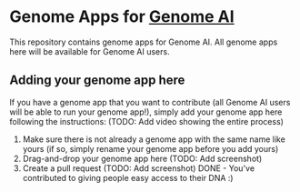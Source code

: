# Genome Apps for [Genome AI](https://www.guardiome.com/ai-index/)

This repository contains genome apps for Genome AI. All genome apps here will be available for Genome AI users.

## Adding your genome app here
If you have a genome app that you want to contribute (all Genome AI users will be able to run your genome app!), simply add your genome app here following the instructions:
(TODO: Add video showing the entire process)
1. Make sure there is not already a genome app with the same name like yours (if so, simply rename your genome app before you add yours)
2. Drag-and-drop your genome app here
(TODO: Add screenshot)
3. Create a pull request
(TODO: Add screenshot)
DONE - You've contributed to giving people easy access to their DNA :)
